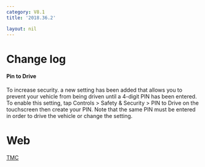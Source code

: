 ```yaml
---
category: V8.1
title: '2018.36.2'

layout: nil
---
```


# Change log

#### Pin to Drive

To increase security. a new setting has been added that allows you to prevent your vehicle from being driven until a 4-digit PIN has been entered. To enable this setting, tap Controls > Safety & Security > PIN to Drive on the touchscreen then create your PIN. Note that the same PIN must be entered in order to drive the vehicle or change the setting. 

# Web

<a href="https://teslamotorsclub.com/tmc/threads/software-update-2018-36-2.129326/">TMC</a><br>

